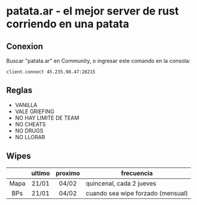 # patata.ar - el mejor server de rust corriendo en una patata

## Conexion

Buscar "patata.ar" en Community, o ingresar este comando en la consola:

    client.connect 45.235.98.47:28215

## Reglas

- VANILLA
- VALE GRIEFING
- NO HAY LIMITE DE TEAM
- NO CHEATS
- NO DRUGS
- NO LLORAR

## Wipes

|      | ultimo | proximo | frecuencia                        | 
| :-:  | :-:    |  :-:    | --------------------------------- |
|Mapa  |  21/01 |  04/02  | quincenal, cada 2 jueves          |
|BPs   |  21/01 |  04/02  | cuando sea wipe forzado (mensual) |
